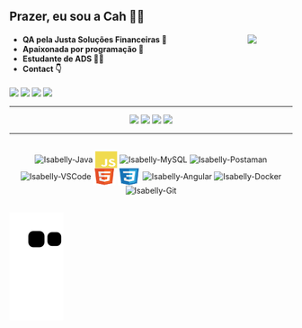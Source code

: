 <div>

  <h2>Prazer, eu sou a Cah 🙋‍♀️ </h2>   
<h4>
<img align="right" width="80" src="https://media.giphy.com/media/0TtX2qqpxp3pIafzio/giphy.gif">
   
  - QA pela Justa Soluções Financeiras 🚀 
  - Apaixonada por programação 💙
  - Estudante de ADS 👩‍💻
  - Contact 👇 
  </h4>
     </div>
 
<div> 
   <a href = "mailto:moura.camilaluiza@gmail.com"><img src="https://img.shields.io/badge/-Gmail-%23333?style=for-the-badge&logo=gmail&logoColor=white" target="_blank"></a>
   <a href="https://linkedin.com/in/camilalnmoura" target="_blank"><img src="https://img.shields.io/badge/-LinkedIn-%230077B5?style=for-the-badge&logo=linkedin&logoColor=white" target="_blank"></a> 
  <a href="https://instagram.com/camilaluizaaa" target="_blank"><img src="https://img.shields.io/badge/-Instagram-%23E4405F?style=for-the-badge&logo=instagram&logoColor=white" target="_blank"></a>
  <a href="https://discord.com/camilamoura#3307" target="_blank"><img src="https://img.shields.io/badge/Discord-7289DA?style=for-the-badge&logo=discord&logoColor=white" target="_blank"></a> 
 
</div>
 
<hr>
 <div align="center">
   
  <img height="150em" src="https://github-profile-summary-cards.vercel.app/api/cards/profile-details?username=camilaldonmoura&theme=radical"/> 
<img height="150em" src="https://github-readme-stats.vercel.app/api?username=camilaldonmoura&show_icons=true&theme=radical&include_all_commits=true&count_private=false&hide_border=true"/> <img height="150em" src="https://github-readme-stats.vercel.app/api/top-langs/?username=camilaldonmoura&layout=compact&langs_count=7&theme=radical&hide_border=true"/> <img height="150em" src="https://github-readme-streak-stats.herokuapp.com/?user=camilaldonmoura&theme=radical&hide_border=true"/>
  
</div>
   <hr>
 
   
<div style="display: inline_block" align="center"><br>
  
  
 
 <img align="center" alt="Isabelly-Java" src="https://cdn.jsdelivr.net/gh/devicons/devicon/icons/java/java-original-wordmark.svg" width="50" height="50"/> 
 <img align="center" alt="Isabelly-Js" src="https://raw.githubusercontent.com/devicons/devicon/master/icons/javascript/javascript-plain.svg" width="40" height="30"/>
  <img align="center" alt="Isabelly-MySQL" src="https://icongr.am/devicon/mysql-original.svg?size=128&color=currentColor" width="50" height="40"/>
  <img align="center" alt="Isabelly-Postaman" src="https://user-images.githubusercontent.com/102272830/174455419-6fad00e8-c3d4-4eba-97bf-ba985b235111.png" width="30" height="30"/>
  <img align="center" alt="Isabelly-VSCode" src="https://cdn.jsdelivr.net/gh/devicons/devicon/icons/vscode/vscode-original.svg"  width="40" height="30" />
  <img align="center" alt="Isabelly-HTML" src="https://raw.githubusercontent.com/devicons/devicon/master/icons/html5/html5-original.svg" width="40" height="30" />
  <img align="center" alt="Isabelly-CSS" src="https://raw.githubusercontent.com/devicons/devicon/master/icons/css3/css3-original.svg" width="40" height="30" />
  <img align="center" alt="Isabelly-Angular" src="https://icongr.am/devicon/angularjs-original.svg?size=128&color=currentColor" width="45" height="35" />
  <img align="center" alt="Isabelly-Docker" src="https://user-images.githubusercontent.com/102272830/174455357-54638f01-cc60-44a2-ba8b-ecbe4978cd88.png" width="50" height="40"/>
  <img align="center" alt="Isabelly-Git" src="https://cdn.jsdelivr.net/gh/devicons/devicon/icons/git/git-original-wordmark.svg" width="60" height="50"/>

  
##
 
</div>
   
   ![snake gif](https://github.com/isabellylemos/isabellylemos/blob/output/github-contribution-grid-snake.svg)
